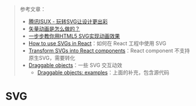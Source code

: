 > 参考文章：
>
> - [腾讯ISUX - 玩转SVG让设计更出彩](https://mp.weixin.qq.com/s/P3aNv1J9tvV7m3czDKH0yw)
> - [矢量动画是怎么做的？](https://mp.weixin.qq.com/s/AucCpXuG-7KnWJXjyqEZwQ)
> - [一步步教你用HTML5 SVG实现动画效果](https://segmentfault.com/a/1190000017977613)
> - [How to use SVGs in React](https://blog.logrocket.com/how-to-use-svgs-react/)：如何在 React 工程中使用 SVG
> - [Transform SVGs into React components](https://github.com/gregberge/svgr?tab=readme-ov-file)：React component 不支持原生SVG，需要转化
> - [Draggable objects](https://www.redblobgames.com/making-of/draggable/)：一些 SVG 交互动效
>   - [Draggable objects: examples](https://www.redblobgames.com/making-of/draggable/examples.html)：上面的补充，包含源代码

# SVG

